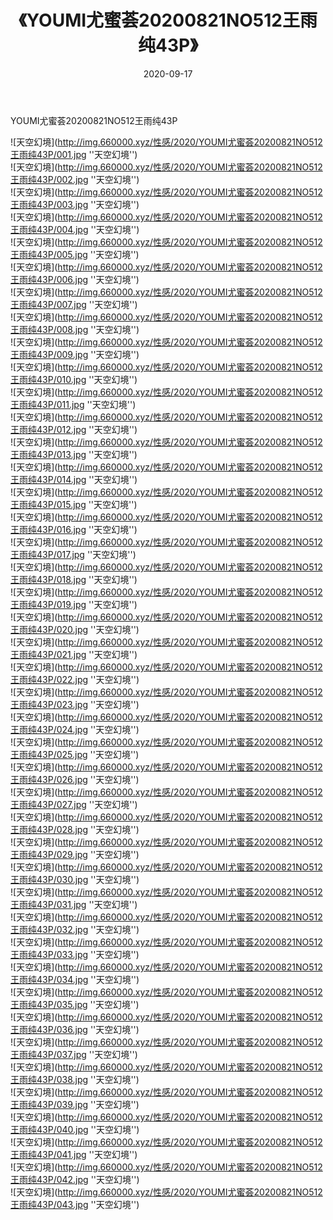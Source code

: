 ﻿---
layout: post
title:  《YOUMI尤蜜荟20200821NO512王雨纯43P》
date:   2020-09-17
img: http://img.660000.xyz/性感/2020/YOUMI尤蜜荟20200821NO512王雨纯43P/000.jpg
categories: [美女, 性感, 泳衣]
---

YOUMI尤蜜荟20200821NO512王雨纯43P



![天空幻境](http://img.660000.xyz/性感/2020/YOUMI尤蜜荟20200821NO512王雨纯43P/001.jpg ''天空幻境'') <br>
![天空幻境](http://img.660000.xyz/性感/2020/YOUMI尤蜜荟20200821NO512王雨纯43P/002.jpg ''天空幻境'') <br>
![天空幻境](http://img.660000.xyz/性感/2020/YOUMI尤蜜荟20200821NO512王雨纯43P/003.jpg ''天空幻境'') <br>
![天空幻境](http://img.660000.xyz/性感/2020/YOUMI尤蜜荟20200821NO512王雨纯43P/004.jpg ''天空幻境'') <br>
![天空幻境](http://img.660000.xyz/性感/2020/YOUMI尤蜜荟20200821NO512王雨纯43P/005.jpg ''天空幻境'') <br>
![天空幻境](http://img.660000.xyz/性感/2020/YOUMI尤蜜荟20200821NO512王雨纯43P/006.jpg ''天空幻境'') <br>
![天空幻境](http://img.660000.xyz/性感/2020/YOUMI尤蜜荟20200821NO512王雨纯43P/007.jpg ''天空幻境'') <br>
![天空幻境](http://img.660000.xyz/性感/2020/YOUMI尤蜜荟20200821NO512王雨纯43P/008.jpg ''天空幻境'') <br>
![天空幻境](http://img.660000.xyz/性感/2020/YOUMI尤蜜荟20200821NO512王雨纯43P/009.jpg ''天空幻境'') <br>
![天空幻境](http://img.660000.xyz/性感/2020/YOUMI尤蜜荟20200821NO512王雨纯43P/010.jpg ''天空幻境'') <br>
![天空幻境](http://img.660000.xyz/性感/2020/YOUMI尤蜜荟20200821NO512王雨纯43P/011.jpg ''天空幻境'') <br>
![天空幻境](http://img.660000.xyz/性感/2020/YOUMI尤蜜荟20200821NO512王雨纯43P/012.jpg ''天空幻境'') <br>
![天空幻境](http://img.660000.xyz/性感/2020/YOUMI尤蜜荟20200821NO512王雨纯43P/013.jpg ''天空幻境'') <br>
![天空幻境](http://img.660000.xyz/性感/2020/YOUMI尤蜜荟20200821NO512王雨纯43P/014.jpg ''天空幻境'') <br>
![天空幻境](http://img.660000.xyz/性感/2020/YOUMI尤蜜荟20200821NO512王雨纯43P/015.jpg ''天空幻境'') <br>
![天空幻境](http://img.660000.xyz/性感/2020/YOUMI尤蜜荟20200821NO512王雨纯43P/016.jpg ''天空幻境'') <br>
![天空幻境](http://img.660000.xyz/性感/2020/YOUMI尤蜜荟20200821NO512王雨纯43P/017.jpg ''天空幻境'') <br>
![天空幻境](http://img.660000.xyz/性感/2020/YOUMI尤蜜荟20200821NO512王雨纯43P/018.jpg ''天空幻境'') <br>
![天空幻境](http://img.660000.xyz/性感/2020/YOUMI尤蜜荟20200821NO512王雨纯43P/019.jpg ''天空幻境'') <br>
![天空幻境](http://img.660000.xyz/性感/2020/YOUMI尤蜜荟20200821NO512王雨纯43P/020.jpg ''天空幻境'') <br>
![天空幻境](http://img.660000.xyz/性感/2020/YOUMI尤蜜荟20200821NO512王雨纯43P/021.jpg ''天空幻境'') <br>
![天空幻境](http://img.660000.xyz/性感/2020/YOUMI尤蜜荟20200821NO512王雨纯43P/022.jpg ''天空幻境'') <br>
![天空幻境](http://img.660000.xyz/性感/2020/YOUMI尤蜜荟20200821NO512王雨纯43P/023.jpg ''天空幻境'') <br>
![天空幻境](http://img.660000.xyz/性感/2020/YOUMI尤蜜荟20200821NO512王雨纯43P/024.jpg ''天空幻境'') <br>
![天空幻境](http://img.660000.xyz/性感/2020/YOUMI尤蜜荟20200821NO512王雨纯43P/025.jpg ''天空幻境'') <br>
![天空幻境](http://img.660000.xyz/性感/2020/YOUMI尤蜜荟20200821NO512王雨纯43P/026.jpg ''天空幻境'') <br>
![天空幻境](http://img.660000.xyz/性感/2020/YOUMI尤蜜荟20200821NO512王雨纯43P/027.jpg ''天空幻境'') <br>
![天空幻境](http://img.660000.xyz/性感/2020/YOUMI尤蜜荟20200821NO512王雨纯43P/028.jpg ''天空幻境'') <br>
![天空幻境](http://img.660000.xyz/性感/2020/YOUMI尤蜜荟20200821NO512王雨纯43P/029.jpg ''天空幻境'') <br>
![天空幻境](http://img.660000.xyz/性感/2020/YOUMI尤蜜荟20200821NO512王雨纯43P/030.jpg ''天空幻境'') <br>
![天空幻境](http://img.660000.xyz/性感/2020/YOUMI尤蜜荟20200821NO512王雨纯43P/031.jpg ''天空幻境'') <br>
![天空幻境](http://img.660000.xyz/性感/2020/YOUMI尤蜜荟20200821NO512王雨纯43P/032.jpg ''天空幻境'') <br>
![天空幻境](http://img.660000.xyz/性感/2020/YOUMI尤蜜荟20200821NO512王雨纯43P/033.jpg ''天空幻境'') <br>
![天空幻境](http://img.660000.xyz/性感/2020/YOUMI尤蜜荟20200821NO512王雨纯43P/034.jpg ''天空幻境'') <br>
![天空幻境](http://img.660000.xyz/性感/2020/YOUMI尤蜜荟20200821NO512王雨纯43P/035.jpg ''天空幻境'') <br>
![天空幻境](http://img.660000.xyz/性感/2020/YOUMI尤蜜荟20200821NO512王雨纯43P/036.jpg ''天空幻境'') <br>
![天空幻境](http://img.660000.xyz/性感/2020/YOUMI尤蜜荟20200821NO512王雨纯43P/037.jpg ''天空幻境'') <br>
![天空幻境](http://img.660000.xyz/性感/2020/YOUMI尤蜜荟20200821NO512王雨纯43P/038.jpg ''天空幻境'') <br>
![天空幻境](http://img.660000.xyz/性感/2020/YOUMI尤蜜荟20200821NO512王雨纯43P/039.jpg ''天空幻境'') <br>
![天空幻境](http://img.660000.xyz/性感/2020/YOUMI尤蜜荟20200821NO512王雨纯43P/040.jpg ''天空幻境'') <br>
![天空幻境](http://img.660000.xyz/性感/2020/YOUMI尤蜜荟20200821NO512王雨纯43P/041.jpg ''天空幻境'') <br>
![天空幻境](http://img.660000.xyz/性感/2020/YOUMI尤蜜荟20200821NO512王雨纯43P/042.jpg ''天空幻境'') <br>
![天空幻境](http://img.660000.xyz/性感/2020/YOUMI尤蜜荟20200821NO512王雨纯43P/043.jpg ''天空幻境'') <br>
